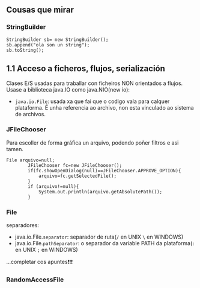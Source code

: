 ## Cousas que mirar
### StringBuilder
```
StringBuilder sb= new StringBuilder();
sb.append("ola son un string");
sb.toString();
```

## 1.1 Acceso a ficheros, flujos, serialización

Clases E/S usadas para traballar con ficheiros NON orientados a flujos. Usase a biblioteca java.IO como java.NIO(new io):
* `java.io.File`: usada xa que fai que o codigo vala para calquer plataforma. É unha referencia ao archivo, non esta vinculado ao sistema de archivos.

### JFileChooser
Para escoller de forma gráfica un arquivo, podendo poñer filtros e asi tamen.

```
File arquivo=null;
        JFileChooser fc=new JFileChooser();
        if(fc.showOpenDialog(null)==JFileChooser.APPROVE_OPTION){
            arquivo=fc.getSelectedFile();
        }
        if (arquivo!=null){
            System.out.println(arquivo.getAbsolutePath());
        }
```

### File
separadores:
* java.io.File.`separator`: separador de ruta(`/` en UNIX `\` en WINDOWS)
* java.io.File.`pathSeparator`: o separador da variable PATH da plataforma(`:` en UNIX `;` en WINDOWS)

...completar cos apuntes❗❗❗

### RandomAccessFile

